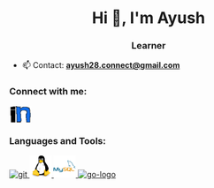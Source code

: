 <h1 align="center">Hi 👋, I'm Ayush</h1>
<h3 align="center">Learner</h3>

- 📫 Contact: **ayush28.connect@gmail.com**


<h3 align="left">Connect with me:</h3>
<p align="left">
<a href="https://www.linkedin.com/in/ayush-92a362277" target="blank"><img align="center" src="./art2.png" alt="www.linkedin.com/in/ayush-92a362277" height="30" width="40" /></a>
</p>

<h3 align="left">Languages and Tools:</h3>
<p align="left"> <a href="https://git-scm.com/" target="_blank" rel="noreferrer"> <img src="https://www.vectorlogo.zone/logos/git-scm/git-scm-icon.svg" alt="git" width="40" height="40"/> </a> <a href="https://www.linux.org/" target="_blank" rel="noreferrer"> <img src="https://raw.githubusercontent.com/devicons/devicon/master/icons/linux/linux-original.svg" alt="linux" width="40" height="40"/> </a> <a href="https://www.mysql.com/" target="_blank" rel="noreferrer"> <img src="https://raw.githubusercontent.com/devicons/devicon/master/icons/mysql/mysql-original-wordmark.svg" alt="mysql" width="40" height="40"/> </a> <a href="https://go.dev" target="_blank" rel="noreferrer"> <img src="https://cdn.jsdelivr.net/gh/devicons/devicon/icons/go/go-original.svg" width="40" height="40" alt="go-logo"  /> </a></p>

